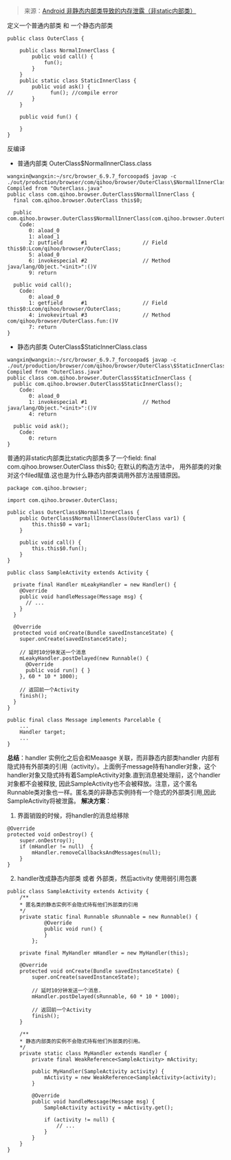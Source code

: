 >来源：[Android 非静态内部类导致的内存泄露（非static内部类）](https://www.jianshu.com/p/6a362ea4dfd8)
>

定义一个普通内部类 和 一个静态内部类
```
public class OuterClass {
 
    public class NormalInnerClass {
        public void call() {
            fun();
        }
    }
    public static class StaticInnerClass {
        public void ask() {
//            fun(); //compile error
        }
    }
 
    public void fun() {
 
    }
}
```

反编译
- 普通内部类 OuterClass$NormalInnerClass.class
```
wangxin@wangxin:~/src/browser_6.9.7_forcoopad$ javap -c ./out/production/browser/com/qihoo/browser/OuterClass\$NormallInnerClass.class
Compiled from "OuterClass.java"
public class com.qihoo.browser.OuterClass$NormallInnerClass {
  final com.qihoo.browser.OuterClass this$0;
 
  public com.qihoo.browser.OuterClass$NormallInnerClass(com.qihoo.browser.OuterClass);
    Code:
       0: aload_0       
       1: aload_1       
       2: putfield      #1                  // Field this$0:Lcom/qihoo/browser/OuterClass;
       5: aload_0       
       6: invokespecial #2                  // Method java/lang/Object."<init>":()V
       9: return        
 
  public void call();
    Code:
       0: aload_0       
       1: getfield      #1                  // Field this$0:Lcom/qihoo/browser/OuterClass;
       4: invokevirtual #3                  // Method com/qihoo/browser/OuterClass.fun:()V
       7: return        
}
```
- 静态内部类 OuterClass$StaticInnerClass.class
```
wangxin@wangxin:~/src/browser_6.9.7_forcoopad$ javap -c ./out/production/browser/com/qihoo/browser/OuterClass\$StaticInnerClass.class
Compiled from "OuterClass.java"
public class com.qihoo.browser.OuterClass$StaticInnerClass {
  public com.qihoo.browser.OuterClass$StaticInnerClass();
    Code:
       0: aload_0       
       1: invokespecial #1                  // Method java/lang/Object."<init>":()V
       4: return        
 
  public void ask();
    Code:
       0: return        
}
```

普通的非static内部类比static内部类多了一个field: final com.qihoo.browser.OuterClass this$0; 在默认的构造方法中， 用外部类的对象对这个filed赋值.这也是为什么静态内部类调用外部方法报错原因。
```
package com.qihoo.browser;
 
import com.qihoo.browser.OuterClass;
 
public class OuterClass$NormallInnerClass {
    public OuterClass$NormallInnerClass(OuterClass var1) {
        this.this$0 = var1;
    }
 
    public void call() {
        this.this$0.fun();
    }
}
```

```
public class SampleActivity extends Activity {
 
  private final Handler mLeakyHandler = new Handler() {
    @Override
    public void handleMessage(Message msg) {
      // ...
    }
  }
 
  @Override
  protected void onCreate(Bundle savedInstanceState) {
    super.onCreate(savedInstanceState);
 
    // 延时10分钟发送一个消息
    mLeakyHandler.postDelayed(new Runnable() {
      @Override
      public void run() { }
    }, 60 * 10 * 1000);
 
    // 返回前一个Activity
    finish();
  }
}
```
```
public final class Message implements Parcelable {
    ...
    Handler target;
    ...
}
```
**总结**：handler 实例化之后会和Meaasge 关联，而非静态内部类handler 内部有隐式持有外部类的引用（activity）。上面例子message持有handler对象，这个handler对象又隐式持有着SampleActivity对象.直到消息被处理前，这个handler对象都不会被释放, 因此SampleActivity也不会被释放。注意，这个匿名Runnable类对象也一样。匿名类的非静态实例持有一个隐式的外部类引用,因此SampleActivity将被泄露。
**解决方案**：
1. 界面销毁的时候，将handler的消息给移除
```
@Override
protected void onDestroy() {
    super.onDestroy();
    if (mHandler != null)  {
        mHandler.removeCallbacksAndMessages(null);
    }
}
```
2. handler改成静态内部类 或者 外部类，然后activity 使用弱引用包裹
```
public class SampleActivity extends Activity {
    /**
    * 匿名类的静态实例不会隐式持有他们外部类的引用
    */
    private static final Runnable sRunnable = new Runnable() {
            @Override
            public void run() {
            }
        };

    private final MyHandler mHandler = new MyHandler(this);

    @Override
    protected void onCreate(Bundle savedInstanceState) {
        super.onCreate(savedInstanceState);

        // 延时10分钟发送一个消息.
        mHandler.postDelayed(sRunnable, 60 * 10 * 1000);

        // 返回前一个Activity
        finish();
    }

    /**
    * 静态内部类的实例不会隐式持有他们外部类的引用。
    */
    private static class MyHandler extends Handler {
        private final WeakReference<SampleActivity> mActivity;

        public MyHandler(SampleActivity activity) {
            mActivity = new WeakReference<SampleActivity>(activity);
        }

        @Override
        public void handleMessage(Message msg) {
            SampleActivity activity = mActivity.get();

            if (activity != null) {
                // ...
            }
        }
    }
}
```